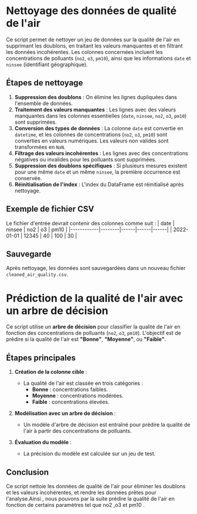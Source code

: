 # Nettoyage des données de qualité de l'air

Ce script permet de nettoyer un jeu de données sur la qualité de l'air en supprimant les doublons, en traitant les valeurs manquantes et en filtrant les données incohérentes. Les colonnes concernées incluent les concentrations de polluants (`no2`, `o3`, `pm10`), ainsi que les informations `date` et `ninsee` (identifiant géographique).

## Étapes de nettoyage

1. **Suppression des doublons** : On élimine les lignes dupliquées dans l'ensemble de données.
2. **Traitement des valeurs manquantes** : Les lignes avec des valeurs manquantes dans les colonnes essentielles (`date`, `ninsee`, `no2`, `o3`, `pm10`) sont supprimées.
3. **Conversion des types de données** : La colonne `date` est convertie en `datetime`, et les colonnes de concentrations (`no2`, `o3`, `pm10`) sont converties en valeurs numériques. Les valeurs non valides sont transformées en `NaN`.
4. **Filtrage des valeurs incohérentes** : Les lignes avec des concentrations négatives ou invalides pour les polluants sont supprimées.
5. **Suppression des doublons spécifiques** : Si plusieurs mesures existent pour une même `date` et un même `ninsee`, la première occurrence est conservée.
6. **Réinitialisation de l'index** : L'index du DataFrame est réinitialisé après nettoyage.

## Exemple de fichier CSV

Le fichier d'entrée devrait contenir des colonnes comme suit :
| date       | ninsee | no2  | o3   | pm10 |
|------------|--------|------|------|------|
| 2022-01-01 | 12345  | 40   | 100  | 30   |

## Sauvegarde

Après nettoyage, les données sont sauvegardées dans un nouveau fichier `cleaned_air_quality.csv`.

# Prédiction de la qualité de l'air avec un arbre de décision

Ce script utilise un **arbre de décision** pour classifier la qualité de l'air en fonction des concentrations de polluants (`no2`, `o3`, `pm10`). L'objectif est de prédire si la qualité de l'air est **"Bonne"**, **"Moyenne"**, ou **"Faible"**.

## Étapes principales

1. **Création de la colonne cible** : 
   - La qualité de l'air est classée en trois catégories : 
     - **Bonne** : concentrations faibles.
     - **Moyenne** : concentrations modérées.
     - **Faible** : concentrations élevées.

2. **Modélisation avec un arbre de décision** :
   - Un modèle d'arbre de décision est entraîné pour prédire la qualité de l'air à partir des concentrations de polluants.

3. **Évaluation du modèle** :
   - La précision du modèle est calculée sur un jeu de test.


## Conclusion

Ce script nettoie les données de qualité de l'air pour éliminer les doublons et les valeurs incohérentes, et rendre les données prêtes pour l'analyse.Ainsi , nous pouvons par la suite prédire la qualité de l'air en fonction de certains paramètres tel que no2 ,o3 et pm10 .
